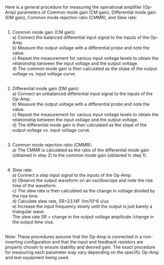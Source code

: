 Here is a general procedure for measuring the operational amplifier (Op-Amp) parameters of Common mode gain (CM gain), Differential mode gain (DM gain), Common mode rejection ratio (CMMR), and Slew rate:<br><br>
1. Common mode gain (CM gain):<br>
a) Connect the balanced differential input signal to the inputs of the Op-Amp.<br>
b) Measure the output voltage with a differential probe and note the value.<br>
c) Repeat the measurement for various input voltage levels to obtain the relationship between the input voltage and the output voltage.<br>
d) The common mode gain is then calculated as the slope of the output voltage vs. input voltage curve.<br><br>

2. Differential mode gain (DM gain):<br>
a) Connect an unbalanced differential input signal to the inputs of the Op-Amp.<br>
b) Measure the output voltage with a differential probe and note the value.<br>
c) Repeat the measurement for various input voltage levels to obtain the relationship between the input voltage and the output voltage.<br>
d) The differential mode gain is then calculated as the slope of the output voltage vs. input voltage curve.<br><br>

3. Common mode rejection ratio (CMMR):<br>
a) The CMMR is calculated as the ratio of the differential mode gain (obtained in step 2) to the common mode gain (obtained in step 1).<br><br>

4. Slew rate:<br>
a) Connect a step input signal to the inputs of the Op-Amp.<br>
b) Observe the output waveform on an oscilloscope and note the rise time of the waveform.<br>
c) The slew rate is then calculated as the change in voltage divided by the rise time.<br>
d) Calculate slew rate, SR=2*3.14*F Vm/10^6  v/us <br>
e) Increase the input frequency slowly until the output is just barely a triangular wave.<br>
    The slew rate SR = change in the output voltage amplitude /change in the output time v/us. 
<br><br>

Note: These procedures assume that the Op-Amp is connected in a non-inverting configuration and that the input and feedback resistors are properly chosen to ensure stability and desired gain. The exact procedure for measuring each parameter may vary depending on the specific Op-Amp and test equipment being used.
